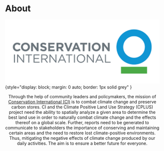 # About

![Simplified analysis model](../img/logos/ci_logo.svg){style="display: block; margin: 0 auto; border: 1px solid grey" }

<p style="text-align: center;">Through the help of community leaders and policymakers, the mission of <a href="https://www.conservation.org/">Conservation International (CI)</a> is to combat climate
change and preserve carbon stores. CI and the Climate Positive Land Use Strategy (CPLUS) project need the ability to spatially analyze a given area to determine the
best land use in order to naturally combat climate change and the effects thereof on a global scale.
Further, reports need to be generated to communicate to stakeholders the importance of conserving
and maintaining certain areas and the need to restore lost climate-positive environments. Thus,
mitigating the negative effects of climate change produced by our daily activities. The aim is to ensure
a better future for everyone.</p>
